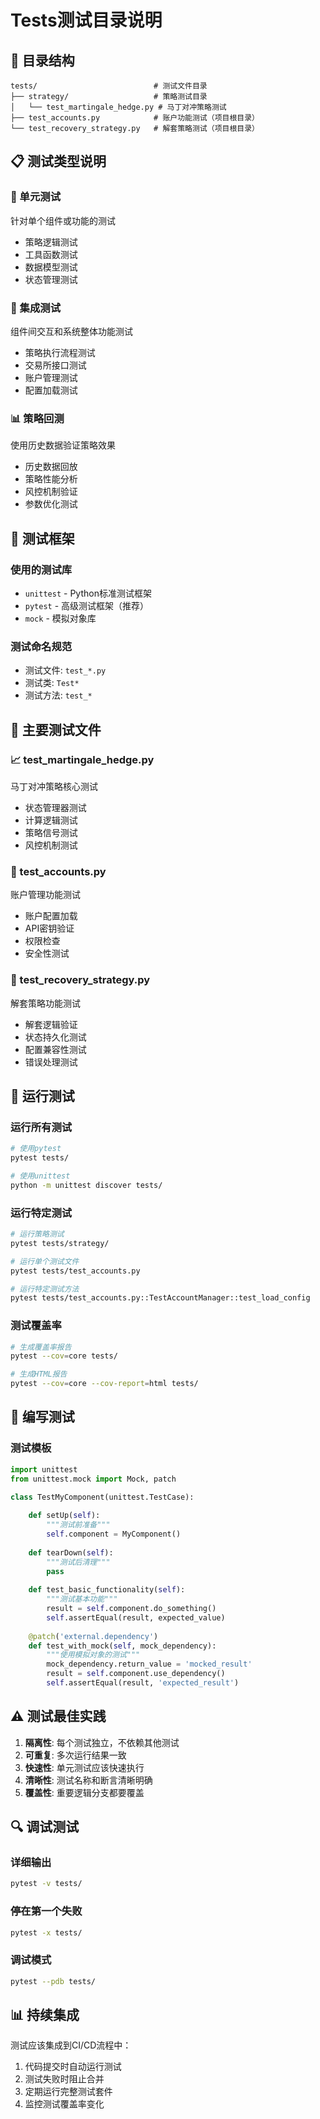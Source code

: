 # Tests测试目录说明

## 📁 目录结构

```
tests/                          # 测试文件目录
├── strategy/                   # 策略测试目录
│   └── test_martingale_hedge.py # 马丁对冲策略测试
├── test_accounts.py            # 账户功能测试（项目根目录）
└── test_recovery_strategy.py   # 解套策略测试（项目根目录）
```

## 📋 测试类型说明

### 🧪 单元测试
针对单个组件或功能的测试
- 策略逻辑测试
- 工具函数测试
- 数据模型测试
- 状态管理测试

### 🔗 集成测试
组件间交互和系统整体功能测试
- 策略执行流程测试
- 交易所接口测试
- 账户管理测试
- 配置加载测试

### 📊 策略回测
使用历史数据验证策略效果
- 历史数据回放
- 策略性能分析
- 风控机制验证
- 参数优化测试

## 🔧 测试框架

### 使用的测试库
- `unittest` - Python标准测试框架
- `pytest` - 高级测试框架（推荐）
- `mock` - 模拟对象库

### 测试命名规范
- 测试文件: `test_*.py`
- 测试类: `Test*`
- 测试方法: `test_*`

## 🎯 主要测试文件

### 📈 test_martingale_hedge.py
马丁对冲策略核心测试
- 状态管理器测试
- 计算逻辑测试
- 策略信号测试
- 风控机制测试

### 🏦 test_accounts.py
账户管理功能测试
- 账户配置加载
- API密钥验证
- 权限检查
- 安全性测试

### 🔄 test_recovery_strategy.py
解套策略功能测试
- 解套逻辑验证
- 状态持久化测试
- 配置兼容性测试
- 错误处理测试

## 🚀 运行测试

### 运行所有测试
```bash
# 使用pytest
pytest tests/

# 使用unittest
python -m unittest discover tests/
```

### 运行特定测试
```bash
# 运行策略测试
pytest tests/strategy/

# 运行单个测试文件
pytest tests/test_accounts.py

# 运行特定测试方法
pytest tests/test_accounts.py::TestAccountManager::test_load_config
```

### 测试覆盖率
```bash
# 生成覆盖率报告
pytest --cov=core tests/

# 生成HTML报告
pytest --cov=core --cov-report=html tests/
```

## 📝 编写测试

### 测试模板
```python
import unittest
from unittest.mock import Mock, patch

class TestMyComponent(unittest.TestCase):
    
    def setUp(self):
        """测试前准备"""
        self.component = MyComponent()
    
    def tearDown(self):
        """测试后清理"""
        pass
    
    def test_basic_functionality(self):
        """测试基本功能"""
        result = self.component.do_something()
        self.assertEqual(result, expected_value)
    
    @patch('external.dependency')
    def test_with_mock(self, mock_dependency):
        """使用模拟对象的测试"""
        mock_dependency.return_value = 'mocked_result'
        result = self.component.use_dependency()
        self.assertEqual(result, 'expected_result')
```

## ⚠️ 测试最佳实践

1. **隔离性**: 每个测试独立，不依赖其他测试
2. **可重复**: 多次运行结果一致
3. **快速性**: 单元测试应该快速执行
4. **清晰性**: 测试名称和断言清晰明确
5. **覆盖性**: 重要逻辑分支都要覆盖

## 🔍 调试测试

### 详细输出
```bash
pytest -v tests/
```

### 停在第一个失败
```bash
pytest -x tests/
```

### 调试模式
```bash
pytest --pdb tests/
```

## 📊 持续集成

测试应该集成到CI/CD流程中：
1. 代码提交时自动运行测试
2. 测试失败时阻止合并
3. 定期运行完整测试套件
4. 监控测试覆盖率变化